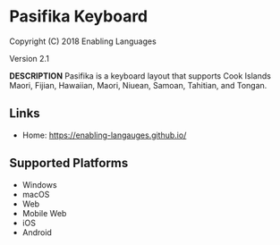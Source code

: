 Pasifika Keyboard
=====================

Copyright (C) 2018 Enabling Languages

Version 2.1

__DESCRIPTION__
Pasifika is a keyboard layout that supports Cook Islands Maori, Fijian, Hawaiian, Maori, Niuean, Samoan, Tahitian, and Tongan.

Links
-----

 * Home:     https://enabling-langauges.github.io/

Supported Platforms
-------------------
 * Windows
 * macOS
 * Web
 * Mobile Web
 * iOS
 * Android
